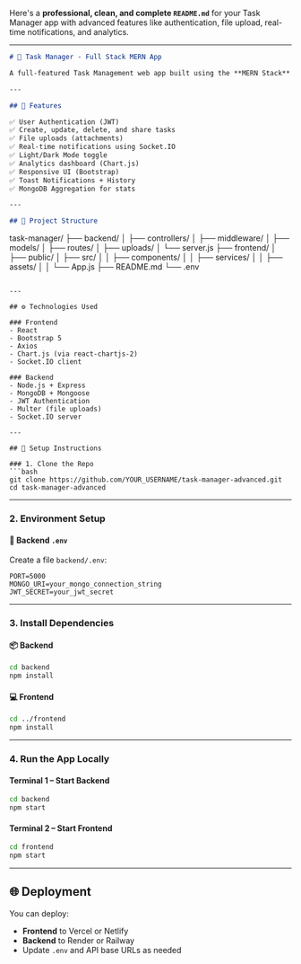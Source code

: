 Here's a **professional, clean, and complete `README.md`** for your Task Manager app with advanced features like authentication, file upload, real-time notifications, and analytics.

---

```markdown
# 📝 Task Manager - Full Stack MERN App

A full-featured Task Management web app built using the **MERN Stack** with real-time notifications, file attachments, dark mode, and analytics dashboard.

---

## 🚀 Features

✅ User Authentication (JWT)  
✅ Create, update, delete, and share tasks  
✅ File uploads (attachments)  
✅ Real-time notifications using Socket.IO  
✅ Light/Dark Mode toggle  
✅ Analytics dashboard (Chart.js)  
✅ Responsive UI (Bootstrap)  
✅ Toast Notifications + History  
✅ MongoDB Aggregation for stats

---

## 📂 Project Structure

```

task-manager/
├── backend/
│   ├── controllers/
│   ├── middleware/
│   ├── models/
│   ├── routes/
│   ├── uploads/
│   └── server.js
├── frontend/
│   ├── public/
│   ├── src/
│   │   ├── components/
│   │   ├── services/
│   │   ├── assets/
│   │   └── App.js
├── README.md
└── .env

````

---

## ⚙️ Technologies Used

### Frontend
- React
- Bootstrap 5
- Axios
- Chart.js (via react-chartjs-2)
- Socket.IO client

### Backend
- Node.js + Express
- MongoDB + Mongoose
- JWT Authentication
- Multer (file uploads)
- Socket.IO server

---

## 🔧 Setup Instructions

### 1. Clone the Repo
```bash
git clone https://github.com/YOUR_USERNAME/task-manager-advanced.git
cd task-manager-advanced
````

---

### 2. Environment Setup

#### 🔐 Backend `.env`

Create a file `backend/.env`:

```
PORT=5000
MONGO_URI=your_mongo_connection_string
JWT_SECRET=your_jwt_secret
```

---

### 3. Install Dependencies

#### 📦 Backend

```bash
cd backend
npm install
```

#### 💻 Frontend

```bash
cd ../frontend
npm install
```

---

### 4. Run the App Locally

#### Terminal 1 – Start Backend

```bash
cd backend
npm start
```

#### Terminal 2 – Start Frontend

```bash
cd frontend
npm start
```

---

## 🌐 Deployment

You can deploy:

* **Frontend** to Vercel or Netlify
* **Backend** to Render or Railway
* Update `.env` and API base URLs as needed



